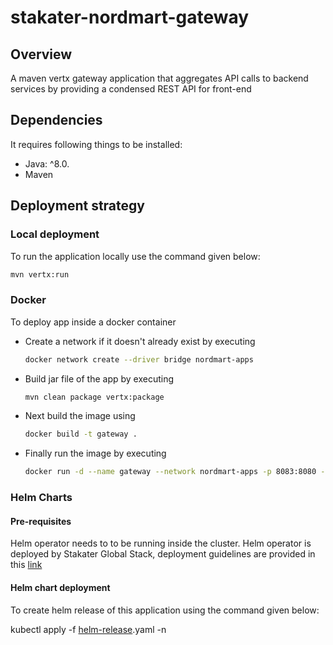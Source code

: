 # stakater-nordmart-gateway

## Overview

A maven vertx gateway application that aggregates API calls to backend services by providing a condensed REST API for front-end

## Dependencies

It requires following things to be installed:

* Java: ^8.0.
* Maven

## Deployment strategy

### Local deployment

To run the application locally use the command given below:

```bash
mvn vertx:run
```

### Docker

To deploy app inside a docker container

* Create a network if it doesn't already exist by executing

  ```bash
  docker network create --driver bridge nordmart-apps
  ```

* Build jar file of the app by executing

  ```bash
  mvn clean package vertx:package
  ```

* Next build the image using

  ```bash
  docker build -t gateway .
  ```

* Finally run the image by executing

  ```bash
  docker run -d --name gateway --network nordmart-apps -p 8083:8080 -e CART_API_HOST=cart -e CART_API_PORT=8082 -e CATALOG_API_HOST=catalog -e CATALOG_API_PORT=8080 -e INVENTORY_API_HOST=inventory -e INVENTORY_API_PORT=8081 -e PRODUCT_SEARCH_API_HOST=search -e PRODUCT_SEARCH_API_PORT=8084 -e HTTP_PORT=8080 -e DISABLE_CART_DISCOVERY=false gateway
  ```

### Helm Charts

#### Pre-requisites

Helm operator needs to to be running inside the cluster. Helm operator is deployed by Stakater Global Stack, deployment guidelines are provided in this [link](https://playbook.stakater.com/content/processes/bootstrapping/deploying-stack-on-azure.html)

#### Helm chart deployment

To create helm release of this application using the command given below:

kubectl apply -f [helm-release](https://github.com/stakater-lab/nordmart-dev-apps/blob/master/releases/gateway-helm-release.yaml).yaml -n <namespace-name>
